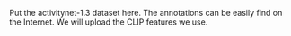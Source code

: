 Put the activitynet-1.3 dataset here.
The annotations can be easily find on the Internet.
We will upload the CLIP features we use.
